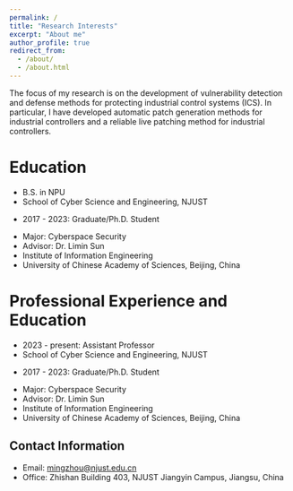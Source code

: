 ```yaml
---
permalink: /
title: "Research Interests"
excerpt: "About me"
author_profile: true
redirect_from: 
  - /about/
  - /about.html
---
```


The focus of my research is on the development of vulnerability detection and defense methods for protecting industrial control systems (ICS). In particular, I have developed automatic patch generation methods for industrial controllers and a reliable live patching method for industrial controllers. 

Education
======
- B.S. in NPU
- School of Cyber Science and Engineering, NJUST

* 2017 - 2023: Graduate/Ph.D. Student
- Major: Cyberspace Security
- Advisor: Dr. Limin Sun
- Institute of Information Engineering
- University of Chinese Academy of Sciences, Beijing, China


Professional Experience and Education
======
- 2023 - present: Assistant Professor
- School of Cyber Science and Engineering, NJUST

* 2017 - 2023: Graduate/Ph.D. Student
- Major: Cyberspace Security
- Advisor: Dr. Limin Sun
- Institute of Information Engineering
- University of Chinese Academy of Sciences, Beijing, China

Contact Information
------
- Email: mingzhou@njust.edu.cn
- Office: Zhishan Building 403, NJUST Jiangyin Campus, Jiangsu, China

